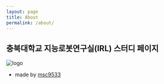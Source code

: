```yaml
---
layout: page
title: About
permalink: /about/
---
```


## 충북대학교 지능로봇연구실(IRL) 스터디 페이지

![logo](https://github.com/msc9533/irl-study-2020/blob/master/_file/lab_logo.png?raw=true)

- made by [msc9533](https://github.com/msc9533)